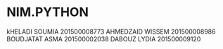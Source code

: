 # NIM.PYTHON
kHELADI SOUMIA 201500008773
AHMEDZAID WISSEM 201500008986
BOUDJATAT ASMA 201500002038
DABOUZ LYDIA 201500009120
